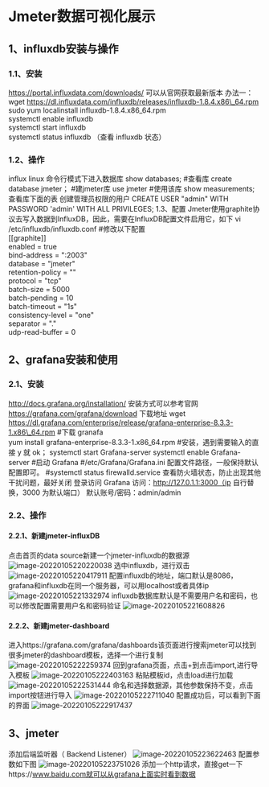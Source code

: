 # Jmeter数据可视化展示

## 1、influxdb安装与操作

### 1.1、安装

https://portal.influxdata.com/downloads/ 可以从官网获取最新版本 办法一： wget https://dl.influxdata.com/influxdb/releases/influxdb-1.8.4.x86\_64.rpm sudo yum localinstall influxdb-1.8.4.x86\_64.rpm  
systemctl enable influxdb  
systemctl start influxdb  
systemctl status influxdb （查看 influxdb 状态）

### 1.2、操作

influx linux 命令行模式下进入数据库 show databases; #查看库 create database jmeter； #建jmeter库 use jmeter #使用该库 show measurements; 查看库下面的表 创建管理员权限的用户 CREATE USER "admin" WITH PASSWORD 'admin' WITH ALL PRIVILEGES; 1.3、配置 Jmeter使用graphite协议去写入数据到InfluxDB，因此，需要在InfluxDB配置文件启用它，如下 vi /etc/influxdb/influxdb.conf #修改以下配置  
\[\[graphite\]\]  
enabled = true  
bind-address = ":2003"  
database = "jmeter"  
retention-policy = ""  
protocol = "tcp"  
batch-size = 5000  
batch-pending = 10  
batch-timeout = "1s"  
consistency-level = "one"  
separator = "."  
udp-read-buffer = 0

## 2、grafana安装和使用

### 2.1、安装

http://docs.grafana.org/installation/ 安装方式可以参考官网 https://grafana.com/grafana/download 下载地址 wget https://dl.grafana.com/enterprise/release/grafana-enterprise-8.3.3-1.x86\_64.rpm #下载 granafa  
yum install grafana-enterprise-8.3.3-1.x86\_64.rpm #安装，遇到需要输入的直接 y 就 ok； systemctl start Grafana-server systemctl enable Grafana-server #启动 Grafana #/etc/Grafana/Grafana.ini 配置文件路径，一般保持默认配置即可。 #systemctl status firewalld.service 查看防火墙状态，防止出现其他干扰问题，最好关闭 登录访问 Grafana 访问：http://127.0.1.1:3000（ip 自行替换，3000 为默认端口） 默认账号/密码：admin/admin

### 2.2、操作

#### 2.2.1、新建jmeter-influxDB

点击首页的data source新建一个jmeter-influxdb的数据源 ![image-20220105220220038](../images/image-20220105220220038.png) 选中influxdb，进行双击 ![image-20220105220417911](../images/image-20220105220417911.png) 配置influxdb的地址，端口默认是8086，grafana和influxdb在同一个服务器，可以用localhost或者具体ip ![image-20220105221332974](../images/image-20220105221332974.png) influxdb数据库默认是不需要用户名和密码，也可以修改配置需要用户名和密码验证 ![image-20220105221608826](../images/image-20220105221608826.png)

#### 2.2.2、新建jmeter-dashboard

进入https://grafana.com/grafana/dashboards该页面进行搜索jmeter可以找到很多jmeter的dashboard模板，选择一个进行复制 ![image-20220105222259374](../images/image-20220105222259374.png) 回到grafana页面，点击+到点击import,进行导入模板 ![image-20220105222403163](../images/image-20220105222403163.png) 粘贴模板id，点击load进行加载 ![image-20220105222531444](../images/image-20220105222531444.png) 命名和选择数据源，其他参数保持不变，点击import按钮进行导入 ![image-20220105222711040](../images/image-20220105222711040.png) 配置成功后，可以看到下面的界面 ![image-20220105222917437](../images/image-20220105222917437.png)

## 3、jmeter

添加后端监听器（ Backend Listener） ![image-20220105223622463](../images/image-20220105223622463.png) 配置参数如下图 ![image-20220105223751026](../images/image-20220105223751026.png) 添加一个http请求，直接get一下https://www.baidu.com就可以从grafana上面实时看到数据

